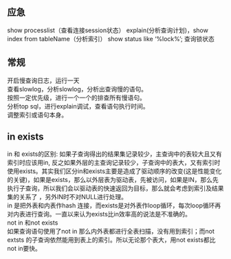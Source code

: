 ## 应急
show processlist（查看连接session状态）
explain(分析查询计划)，show index from tableName（分析索引）
show status like ‘%lock%’; 查询锁状态
## 常规
开启慢查询日志，运行一天  
查看slowlog，分析slowlog，分析出查询慢的语句。  
按照一定优先级，进行一个一个的排查所有慢语句。  
分析top sql，进行explain调试，查看语句执行时间。  
调整索引或语句本身。  

## in exists
in 和 exists的区别: 如果子查询得出的结果集记录较少，主查询中的表较大且又有索引时应该用in, 反之如果外层的主查询记录较少，子查询中的表大，又有索引时使用exists。其实我们区分in和exists主要是造成了驱动顺序的改变(这是性能变化的关键)，如果是exists，那么以外层表为驱动表，先被访问，如果是IN，那么先执行子查询，所以我们会以驱动表的快速返回为目标，那么就会考虑到索引及结果集的关系了 ，另外IN时不对NULL进行处理。  
in 是把外表和内表作hash 连接，而exists是对外表作loop循环，每次loop循环再对内表进行查询。一直以来认为exists比in效率高的说法是不准确的。  
not in 和not exists  
如果查询语句使用了not in 那么内外表都进行全表扫描，没有用到索引；而not extsts 的子查询依然能用到表上的索引。所以无论那个表大，用not exists都比not in要快。  